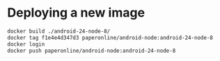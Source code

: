 # Deploying a new image

```bash
docker build ./android-24-node-8/
docker tag f1e4e4d347d3 paperonline/android-node:android-24-node-8
docker login
docker push paperonline/android-node:android-24-node-8
```